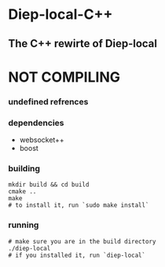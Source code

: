 # Diep-local-C++
## The C++ rewirte of Diep-local

# NOT COMPILING
### undefined refrences

### dependencies
- websocket++
- boost

### building
```
mkdir build && cd build
cmake ..
make
# to install it, run `sudo make install`
```
### running
```
# make sure you are in the build directory
./diep-local
# if you installed it, run `diep-local`
```
